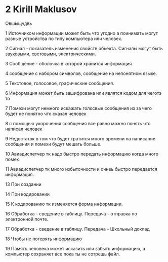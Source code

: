 # 2 Kirill Maklusov
Овшыщчдвь

1 Источником информации может быть что угодно а поинимать могут разные устройства по типу компьютера или человек.

2 Сигнал - показатель изменения свойств обьекта. Сигналы могут быть звуковыми, световыми, электрическими.


3 Сообщение - оболочка в которой хранится информация

4 сообщение с набором символов, сообщение на непонятном языке.


5 Текстовое, голосовое, графические сообщения.


6 Информация может быть зашифрована или являтся кодом для чеготэ то 


7 Помехи могут немного искажать голосвые сообщения из за чего будет не понятно что сказал человек


8  с помощью укорочения сообщения все равно можно понять что написал человек 


9 Недостаток в том что будет тратится много времени на написание сообщения и помехи будут мешать больше.


10 Авиадиспетчер тк надо быстро передать информацию когда много помех

11 Авиадиспетчер тк много избыточности и очнеь быстро передается информация.

13 При создании

14 При кодировании

15 К кодированию тк изменяется форма информации.

16 Обработка - сведение в таблицу. Передача - отправка по электронной почте.

17 Обработка - сведение в таблицу. Передача - Школьный доклад

18 Чтобы не потерять информацию 

19 Память человека может исказить или забыть информацию, а компьютер сохраняет все пока ты не сотрешь файл.
